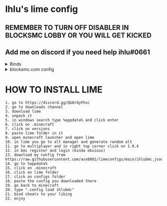 # Ihlu's lime config
## **REMEMBER TO TURN OFF DISABLER IN BLOCKSMC LOBBY OR YOU WILL GET KICKED** <br />
## **Add me on discord if you need help ihlu#0661**

<details>
  <summary>Binds</summary>
  
KillAura - E <br />
Fly - F <br />
TpAura - R <br />
Disabler - V <br />
Speed - X <br />
  </details>


<details>
  <summary>blocksmc.com config</summary>
  <br />

  [Download by clicking here](https://github.com/asx0001/limeconfigs/blob/main/ihlubmc.json)
  
**What works and what not:**<br />
   Fly isnt detected from what i played <br /> 
   Speed is 𝘆𝗲𝘀 (its so fucking good ngl, i never got kicked for it and its like speed of light) <br />
   KillAura isnt detected too  <br />
   TpAura sometimes kicks but thats kinda rare <br />
  </details>

# HOW TO INSTALL LIME 
```
1. go to https://discord.gg/QG8rdyFhxc 
2. go to downloads channel
3. download lime
4. unpack it
5. in windows search type %appdata% and click enter
6. click on .minecraft
7. click on versions 
8. paste lime folder in it 
9. open minecraft launcher and open lime
10. in lime you go to alt manager and generate random alt 
11. go to multiplayer and in right top corner click on 1.9.4
12. in bmc register and login (kinda obvious)
13. download my config from https://raw.githubusercontent.com/asx0001/limeconfigs/main/ihlubmc.json
14. go to %appdata%
15. click on .minecraft
16. click on lime folder
17. click on configs folder
18. paste the config you downloaded there
19. go back to minecraft
20. type ".config load ihlubmc" 
21. bind cheats to your liking 
22. enjoy
```
